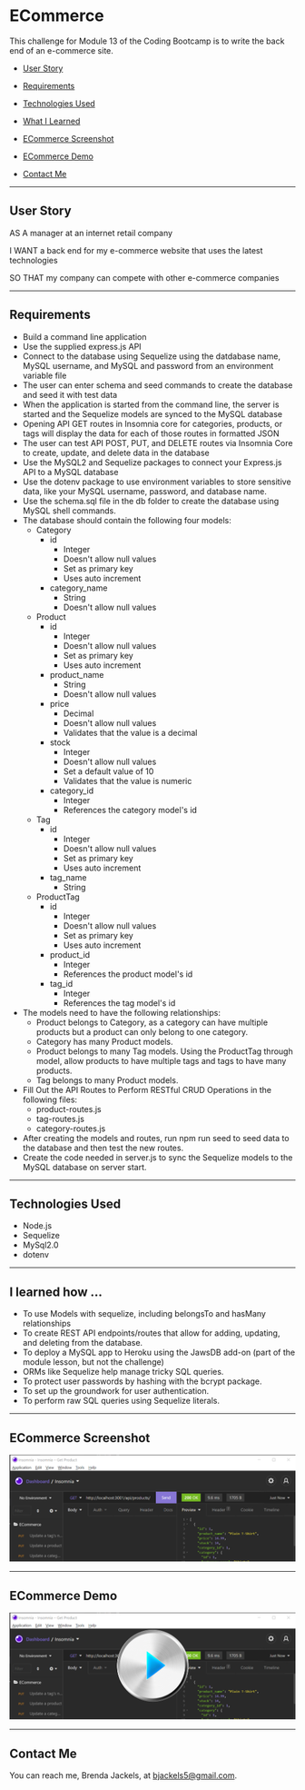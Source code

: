 # ECommerce
This challenge for Module 13 of the Coding Bootcamp is to write the back end of an e-commerce site.

* [User Story](#userStory)

* [Requirements](#requirements)

* [Technologies Used](#techUsed)

* [What I Learned](#whatILearned)

* [ECommerce Screenshot](#webImage)

* [ECommerce Demo](#projectDemo)

* [Contact Me](#contactMe)


---

<a id="userStory"></a>
## User Story

AS A manager at an internet retail company

I WANT a back end for my e-commerce website that uses the latest technologies

SO THAT my company can compete with other e-commerce companies

--- 

<a id="requirements"></a>
## Requirements
* Build a command line application
* Use the supplied express.js API
* Connect to the database using Sequelize using the datdabase name, MySQL username, and MySQL and password from an environment variable file
* The user can enter schema and seed commands to create the database and seed it with test data
* When the application is started from the command line, the server is started and the Sequelize models are synced to the MySQL database
* Opening API GET routes in Insomnia core for categories, products, or tags will display the data for each of those routes in formatted JSON
* The user can test API POST, PUT, and DELETE routes via Insomnia Core to create, update, and delete data in the database
* Use the MySQL2 and Sequelize packages to connect your Express.js API to a MySQL database
* Use the dotenv package to use environment variables to store sensitive data, like your MySQL username, password, and database name.
* Use the schema.sql file in the db folder to create the database using MySQL shell commands.
* The database should contain the following four models:
    * Category
        * id
            * Integer
            * Doesn't allow null values
            * Set as primary key
            * Uses auto increment
        * category_name
            * String
            * Doesn't allow null values
    * Product
        * id
            * Integer
            * Doesn't allow null values
            * Set as primary key
            * Uses auto increment
        * product_name
            * String
            * Doesn't allow null values
        * price
            * Decimal
            * Doesn't allow null values
            * Validates that the value is a decimal
        * stock
            * Integer
            * Doesn't allow null values
            * Set a default value of 10
            * Validates that the value is numeric
        * category_id
            * Integer
            * References the category model's id
    * Tag
        * id
            * Integer
            * Doesn't allow null values
            * Set as primary key
            * Uses auto increment
        * tag_name
            * String
    * ProductTag
        * id
            * Integer
            * Doesn't allow null values
            * Set as primary key
            * Uses auto increment
        * product_id
            * Integer
            * References the product model's id
        * tag_id
            * Integer
            * References the tag model's id
* The models need to have the following relationships:
    * Product belongs to Category, as a category can have multiple products but a product can only belong to one category.
    * Category has many Product models.
    * Product belongs to many Tag models. Using the ProductTag through model, allow products to have multiple tags and tags to have many products.
    * Tag belongs to many Product models.
* Fill Out the API Routes to Perform RESTful CRUD Operations in the following files:
    * product-routes.js
    * tag-routes.js
    * category-routes.js
* After creating the models and routes, run npm run seed to seed data to the database and then test the new routes.
* Create the code needed in server.js to sync the Sequelize models to the MySQL database on server start.

---

<a id="techUsed"></a>
## Technologies Used
* Node.js
* Sequelize
* MySql2.0
* dotenv

--- 

<a id="whatILearned"></a>
## I learned how ...

* To use Models with sequelize, including belongsTo and hasMany relationships
* To create REST API endpoints/routes that allow for adding, updating, and deleting from the database.
* To deploy a MySQL app to Heroku using the JawsDB add-on (part of the module lesson, but not the challenge)
* ORMs like Sequelize help manage tricky SQL queries.
* To protect user passwords by hashing with the bcrypt package.
* To set up the groundwork for user authentication.
* To perform raw SQL queries using Sequelize literals.

---

<a id="webImage"></a>
## ECommerce Screenshot

![ECommerce](./media/ecommerce.png)

---

## ECommerce Demo

<a id="projectDemo"></a>

<a href="https://youtu.be/In3j5PH5Hu8">
   <img src="./media/ecommerce-demo.png">
</a>

---

<a id="contactMe"></a>
## Contact Me
You can reach me, Brenda Jackels, at bjackels5@gmail.com.
